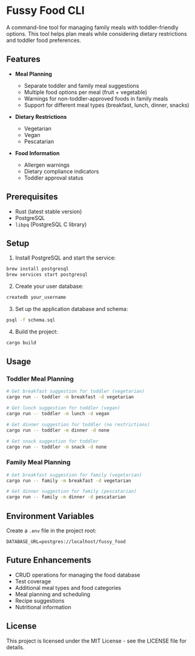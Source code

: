 # Fussy Food CLI

A command-line tool for managing family meals with toddler-friendly options. This tool helps plan meals while considering dietary restrictions and toddler food preferences.

## Features

- **Meal Planning**
  - Separate toddler and family meal suggestions
  - Multiple food options per meal (fruit + vegetable)
  - Warnings for non-toddler-approved foods in family meals
  - Support for different meal types (breakfast, lunch, dinner, snacks)

- **Dietary Restrictions**
  - Vegetarian
  - Vegan
  - Pescatarian

- **Food Information**
  - Allergen warnings
  - Dietary compliance indicators
  - Toddler approval status

## Prerequisites

- Rust (latest stable version)
- PostgreSQL
- `libpq` (PostgreSQL C library)

## Setup

1. Install PostgreSQL and start the service:
```bash
brew install postgresql
brew services start postgresql
```

2. Create your user database:
```bash
createdb your_username
```

3. Set up the application database and schema:
```bash
psql -f schema.sql
```

4. Build the project:
```bash
cargo build
```

## Usage

### Toddler Meal Planning
```bash
# Get breakfast suggestion for toddler (vegetarian)
cargo run -- toddler -m breakfast -d vegetarian

# Get lunch suggestion for toddler (vegan)
cargo run -- toddler -m lunch -d vegan

# Get dinner suggestion for toddler (no restrictions)
cargo run -- toddler -m dinner -d none

# Get snack suggestion for toddler
cargo run -- toddler -m snack -d none
```

### Family Meal Planning
```bash
# Get breakfast suggestion for family (vegetarian)
cargo run -- family -m breakfast -d vegetarian

# Get dinner suggestion for family (pescatarian)
cargo run -- family -m dinner -d pescatarian
```

## Environment Variables

Create a `.env` file in the project root:
```
DATABASE_URL=postgres://localhost/fussy_food
```

## Future Enhancements

- CRUD operations for managing the food database
- Test coverage
- Additional meal types and food categories
- Meal planning and scheduling
- Recipe suggestions
- Nutritional information

## License

This project is licensed under the MIT License - see the LICENSE file for details.
